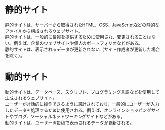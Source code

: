 # 静的サイト
静的サイトは、サーバーから取得されたHTML、CSS、JavaScriptなどの静的なファイルから構成されるウェブサイト。<Br>
静的サイトは、一般的に情報を提供するために使用され、変更されることはない。例えば、企業のウェブサイトや個人のポートフォリオなどがある。<Br>
静的サイトは、表示されるデータが更新されない（サイト作成者が更新した場合を除く）。

# 動的サイト
動的サイトは、データベース、スクリプト、プログラミング言語などを使用して生成されるウェブサイト。<Br>
ユーザーが対話的に操作できるように設計されており、一般的にユーザーが入力したデータを処理するために使用される。例えば、オンラインショッピングサイトやブログ、ソーシャルネットワーキングサイトなどがある。<Br>
動的サイトは、ユーザーの投稿で表示されるデータが更新される。